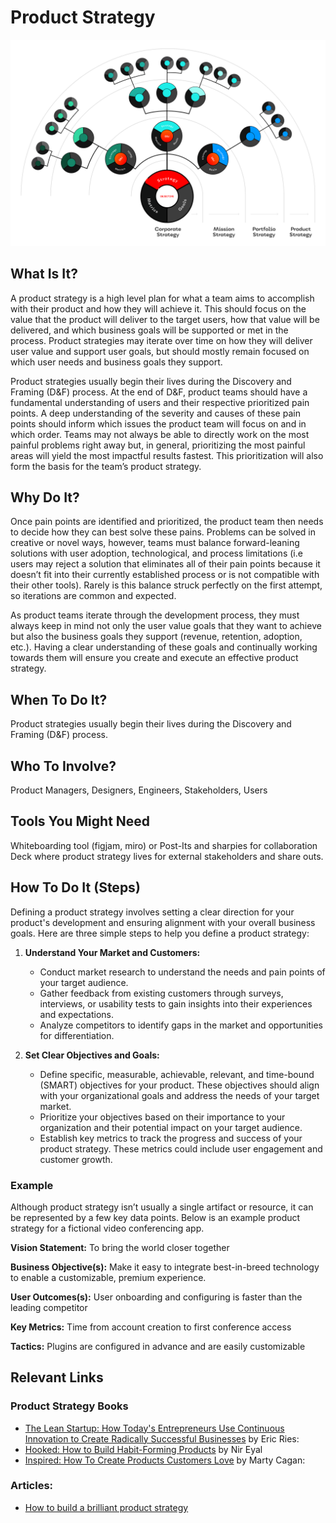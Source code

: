 # Product Strategy 

![strategy](../../../assets/Strategy.png)

## What Is It? 

A product strategy is a high level plan for what a team aims to accomplish with their product and how they will achieve it. This should focus on the value that the product will deliver to the target users, how that value will be delivered, and which business goals will be supported or met in the process. Product strategies may iterate over time on how they will deliver user value and support user goals, but should mostly remain focused on which user needs and business goals they support.

Product strategies usually begin their lives during the Discovery and Framing (D&F) process. At the end of D&F, product teams should have a fundamental understanding of users and their respective prioritized pain points. A deep understanding of the severity and causes of these pain points should inform which issues the product team will focus on and in which order. Teams may not always be able to directly work on the most painful problems right away but, in general, prioritizing the most painful areas will yield the most impactful results fastest. This prioritization will also form the basis for the team’s product strategy. 

## Why Do It? 
Once pain points are identified and prioritized, the product team then needs to decide how they can best solve these pains. Problems can be solved in creative or novel ways, however, teams must balance forward-leaning solutions with user adoption, technological, and process limitations (i.e users may reject a solution that eliminates all of their pain points because it doesn’t fit into their currently established process or is not compatible with their other tools). Rarely is this balance struck perfectly on the first attempt, so iterations are common and expected. 

As product teams iterate through the development process, they must always keep in mind not only the user value goals that they want to achieve but also the business goals they support (revenue, retention, adoption, etc.). Having a clear understanding of these goals and continually working towards them will ensure you create and execute an effective product strategy. 

## When To Do It?
Product strategies usually begin their lives during the Discovery and Framing (D&F) process. 

## Who To Involve?
Product Managers, Designers, Engineers, Stakeholders, Users

## Tools You Might Need
Whiteboarding tool (figjam, miro) or Post-Its and sharpies for collaboration 
Deck where product strategy lives for external stakeholders and share outs. 

## How To Do It (Steps)
Defining a product strategy involves setting a clear direction for your product's development and ensuring alignment with your overall business goals. Here are three simple steps to help you define a product strategy:

1. **Understand Your Market and Customers:**
    * Conduct market research to understand the needs and pain points of your target audience.
    * Gather feedback from existing customers through surveys, interviews, or usability tests to gain insights into their experiences and expectations.
    * Analyze competitors to identify gaps in the market and opportunities for differentiation. 

2. **Set Clear Objectives and Goals:**
    * Define specific, measurable, achievable, relevant, and time-bound (SMART) objectives for your product. These objectives should align with your organizational  goals and address the needs of your target market.
    * Prioritize your objectives based on their importance to your organization and their potential impact on your target audience.
    * Establish key metrics to track the progress and success of your product strategy. These metrics could include user engagement and customer growth. 

### Example
Although product strategy isn’t usually a single artifact or resource, it can be represented by a few key data points. Below is an example product strategy for a fictional video conferencing app. 

**Vision Statement:** To bring the world closer together 

**Business Objective(s):**  Make it easy to integrate best-in-breed technology to enable a customizable, premium experience. 

**User Outcomes(s):** User onboarding and configuring is faster than the leading competitor

**Key Metrics:** Time from account creation to first conference access

**Tactics:** Plugins are configured in advance and are easily customizable


## Relevant Links

### Product Strategy Books 
* [The Lean Startup: How Today's Entrepreneurs Use Continuous Innovation to Create Radically Successful Businesses](https://theleanstartup.com/book) by Eric Ries:
* [Hooked: How to Build Habit-Forming Products](https://www.nirandfar.com/hooked/) by Nir Eyal
* [Inspired: How To Create Products Customers Love](https://www.amazon.com/INSPIRED-Create-Tech-Products-Customers/dp/1119387507) by Marty Cagan:

### Articles: 
* [How to build a brilliant product strategy](https://www.hotjar.com/product-strategy/)
